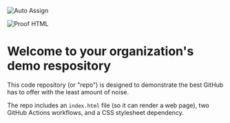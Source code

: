 ![Auto Assign](https://github.com/jv-kune-kune/demo-repository/actions/workflows/auto-assign.yml/badge.svg)

![Proof HTML](https://github.com/jv-kune-kune/demo-repository/actions/workflows/proof-html.yml/badge.svg)

# Welcome to your organization's demo respository
This code repository (or "repo") is designed to demonstrate the best GitHub has to offer with the least amount of noise.

The repo includes an `index.html` file (so it can render a web page), two GitHub Actions workflows, and a CSS stylesheet dependency.
